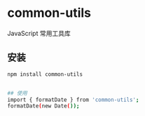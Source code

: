 # common-utils
JavaScript 常用工具库

## 安装
```bash
npm install common-utils


## 使用
import { formatDate } from 'common-utils';
formatDate(new Date());